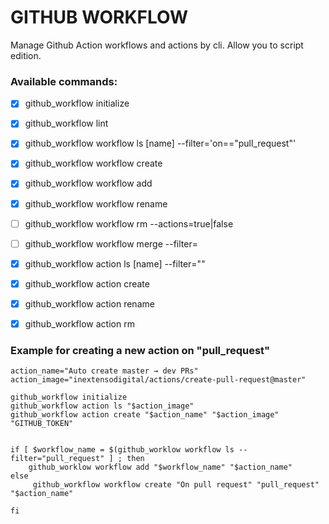 # GITHUB WORKFLOW

Manage Github Action workflows and actions by cli. Allow you to script edition.

### Available commands:
- [x] github_workflow initialize
- [x] github_workflow lint

- [x] github_workflow workflow ls [name] --filter='on=="pull_request"'
- [x] github_workflow workflow create <name> <on> <action>
- [x] github_workflow workflow add <name> <action>
- [x] github_workflow workflow rename <old> <new>
- [ ] github_workflow workflow rm <name> --actions=true|false
- [ ] github_workflow workflow merge <name> --filter=

- [x] github_workflow action ls [name] --filter=""
- [x] github_workflow action create <name> <uses> <env> <secrets>
- [x] github_workflow action rename <old> <new>
- [x] github_workflow action rm <name>


### Example for creating a new action on "pull_request"
```
action_name="Auto create master → dev PRs"
action_image="inextensodigital/actions/create-pull-request@master"

github_workflow initialize
github_workflow action ls "$action_image"
github_workflow action create "$action_name" "$action_image" "GITHUB_TOKEN"


if [ $workflow_name = $(github_worklow workflow ls --filter="pull_request" ] ; then
    github_worklow workflow add "$workflow_name" "$action_name"
else
     github_workflow workflow create "On pull request" "pull_request" "$action_name"

fi
```

